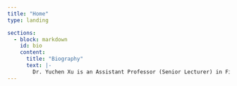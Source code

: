 ```yaml
---
title: "Home"
type: landing

sections:
  - block: markdown
    id: bio
    content:
      title: "Biography"
      text: |-
        Dr. Yuchen Xu is an Assistant Professor (Senior Lecturer) in Finance at UNSW Business School. Previously, she was an Assistant Professor at Peking University HSBC Business School. Dr. Xu completed her undergraduate and postgraduate studies in Paris, where she received dual master's degrees in Financial Engineering (2014) and Economic Psychology (2015). After that, she obtained her Ph.D in Finance from the University of Hong Kong (2020). Her research interests span across quantitative financial history and empirical corporate finance. She places special emphasis on identifying the foundational factors that influence the enduring development of finance, in particular at its genesis. Her findings have been published in prestigious international journals, including the *Journal of Finance*, the *Journal of Financial Economics*, and *Management Science* among others.
---
```

